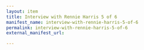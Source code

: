 ```yaml
---
layout: item
title: Interview with Rennie Harris 5 of 6
manifest_name: interview-with-rennie-harris-5-of-6
permalink: interview-with-rennie-harris-5-of-6
external_manifest_url: 

---
```

<!-- Add an essay or interpretive material below this line,
using HTML or markdown.  Do not modify this file above this line -->
